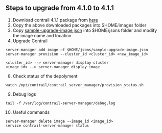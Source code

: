 ## Steps to upgrade from 4.1.0 to 4.1.1

1. Download contrail 4.1.1 package from [here](https://www.juniper.net/support/downloads/?p=contrail#sw)
2. Copy the above downloaded packages into $HOME/images folder
3. Copy [sample-upgrade-image.json](https://github.com/urao/contrail-pre5-installations/blob/master/contrail-41x/sample-upgrade-image.json) into $HOME/jsons folder and modify the image name and location
4. Upgrade Contrail
```
server-manager add image –f $HOME/jsons/sample-upgrade-image.json
server-manager provision --cluster_id <cluster_id> <new_image_id>

<cluster_id> --> server-manager display cluster
<image_id> --> server-manager display image
```
8. Check status of the depolyment
```
watch /opt/contrail/contrail_server_manager/provision_status.sh
```
9. Debug logs
```
tail -f /var/log/contrail-server-manager/debug.log
```
10. Useful commands
```
server-manager delete image --image_id <image_id>
service contrail-server-manager status
```

